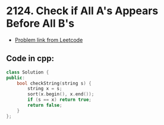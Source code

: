# 2124. Check if All A's Appears Before All B's
- [Problem link from Leetcode](https://leetcode.com/problems/check-if-all-as-appears-before-all-bs/description/)
## Code in cpp:
```cpp
class Solution {
public:
    bool checkString(string s) {
        string x = s;
        sort(x.begin(), x.end());
        if (s == x) return true;
        return false;
    }
};
```
